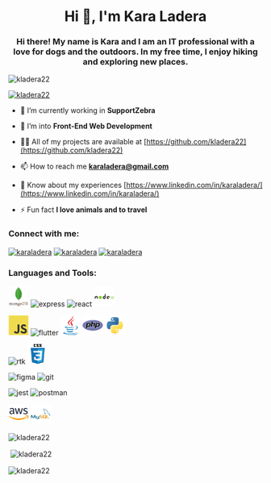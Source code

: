 <h1 align="center">Hi 👋, I'm Kara Ladera</h1>
<h3 align="center">Hi there! My name is Kara and I am an IT professional with a love for dogs and the outdoors. In my free time, I enjoy hiking and exploring new places.</h3>

<p align="left"> <img src="https://komarev.com/ghpvc/?username=kladera22&label=Profile%20views&color=0e75b6&style=flat" alt="kladera22" /> </p>

<p align="left"> <a href="https://github.com/ryo-ma/github-profile-trophy"><img src="https://github-profile-trophy.vercel.app/?username=kladera22" alt="kladera22" /></a> </p>

- 🔭 I’m currently working in **SupportZebra**

- 🌱 I’m into **Front-End Web Development**

- 👨‍💻 All of my projects are available at [https://github.com/kladera22](https://github.com/kladera22)

- 📫 How to reach me **karaladera@gmail.com**

- 📄 Know about my experiences [https://www.linkedin.com/in/karaladera/](https://www.linkedin.com/in/karaladera/)

- ⚡ Fun fact **I love animals and to travel**

<h3 align="left">Connect with me:</h3>
<p align="left">
<a href="https://linkedin.com/in/karaladera" target="blank"><img align="center" src="https://raw.githubusercontent.com/rahuldkjain/github-profile-readme-generator/master/src/images/icons/Social/linked-in-alt.svg" alt="karaladera" height="30" width="40" /></a>
<a href="https://fb.com/karaladera" target="blank"><img align="center" src="https://raw.githubusercontent.com/rahuldkjain/github-profile-readme-generator/master/src/images/icons/Social/facebook.svg" alt="karaladera" height="30" width="40" /></a>
<a href="https://instagram.com/karaladera" target="blank"><img align="center" src="https://raw.githubusercontent.com/rahuldkjain/github-profile-readme-generator/master/src/images/icons/Social/instagram.svg" alt="karaladera" height="30" width="40" /></a>
</p>

<h3 align="left">Languages and Tools:</h3>
<p align="left"> 
  <a> <img src="https://raw.githubusercontent.com/devicons/devicon/master/icons/mongodb/mongodb-original-wordmark.svg" alt="mongodb" width="40" height="40"/> </a> 
  <a> <img src="https://adware-technologies.s3.amazonaws.com/uploads/technology/thumbnail/20/express-js.png" alt="express" width="40" height="40"/> </a> 
  <a> <img src="https://upload.wikimedia.org/wikipedia/commons/a/a7/React-icon.svg" alt="react" width="40" height="40"/> </a> 
  <a> <img src="https://raw.githubusercontent.com/devicons/devicon/master/icons/nodejs/nodejs-original-wordmark.svg" alt="nodejs" width="40" height="40"/> </a>
</p>

<p align="left"> 
  <a> <img src="https://raw.githubusercontent.com/devicons/devicon/master/icons/javascript/javascript-original.svg" alt="javascript" width="40" height="40"/> </a> 
  <a> <img src="https://www.vectorlogo.zone/logos/flutterio/flutterio-icon.svg" alt="flutter" width="40" height="40"/> </a> 
  <a> <img src="https://raw.githubusercontent.com/devicons/devicon/master/icons/java/java-original.svg" alt="java" width="40" height="40"/> </a>
  <a> <img src="https://raw.githubusercontent.com/devicons/devicon/master/icons/php/php-original.svg" alt="php" width="40" height="40"/> </a> 
  <a> <img src="https://raw.githubusercontent.com/devicons/devicon/master/icons/python/python-original.svg" alt="python" width="40" height="40"/> </a>
</p>

<p align="left"> 
  <a> <img src="https://miro.medium.com/v2/resize:fit:640/format:webp/1*xpwPlFGZ5an8QvuaugC0pA.png" alt="rtk" width="40" height="40"/> </a> 
  <a> <img src="https://raw.githubusercontent.com/devicons/devicon/master/icons/css3/css3-original-wordmark.svg" alt="css3" width="40" height="40"/> </a>
</p>

<p align="left"> 
  <a> <img src="https://www.vectorlogo.zone/logos/figma/figma-icon.svg" alt="figma" width="40" height="40"/> </a>
  <a> <img src="https://www.vectorlogo.zone/logos/git-scm/git-scm-icon.svg" alt="git" width="40" height="40"/> </a> 
</p>

<p align="left"> 
  <a> <img src="https://www.vectorlogo.zone/logos/jestjsio/jestjsio-icon.svg" alt="jest" width="40" height="40"/> </a> 
  <a> <img src="https://www.vectorlogo.zone/logos/getpostman/getpostman-icon.svg" alt="postman" width="40" height="40"/> </a> 
</p>

<p align="left"> 
  <a> <img src="https://raw.githubusercontent.com/devicons/devicon/master/icons/amazonwebservices/amazonwebservices-original-wordmark.svg" alt="aws" width="40" height="40"/> </a> 
  <a> <img src="https://raw.githubusercontent.com/devicons/devicon/master/icons/mysql/mysql-original-wordmark.svg" alt="mysql" width="40" height="40"/> </a> 
</p>

<p><img align="center" src="https://github-readme-stats.vercel.app/api/top-langs?username=kladera22&show_icons=true&locale=en&layout=compact" alt="kladera22" /></p>

<p>&nbsp;<img align="center" src="https://github-readme-stats.vercel.app/api?username=kladera22&show_icons=true&locale=en" alt="kladera22" /></p>

<p><img align="center" src="https://github-readme-streak-stats.herokuapp.com/?user=kladera22&" alt="kladera22" /></p>

